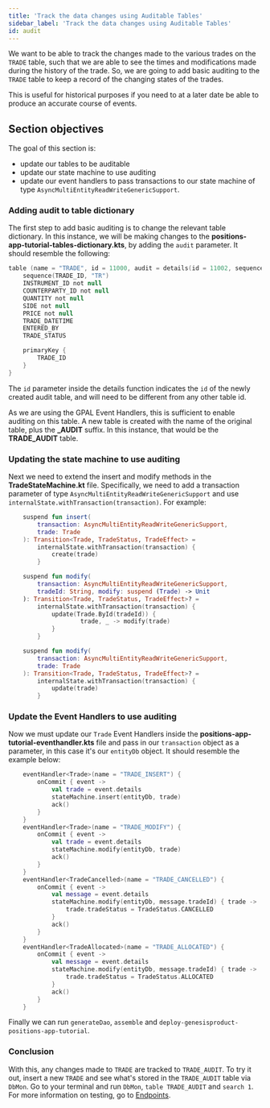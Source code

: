 ```yaml
---
title: 'Track the data changes using Auditable Tables'
sidebar_label: 'Track the data changes using Auditable Tables'
id: audit
---
```


We want to be able to track the changes made to the various trades on the `TRADE` table, such that we are able to see the times and modifications made during the history of the trade. So, we are going to add basic auditing to the `TRADE` table to keep a record of the changing states of the trades.

This is useful for historical purposes if you need to at a later date be able to produce an accurate course of events.

## Section objectives
The goal of this section is:
- update our tables to be auditable
- update our state machine to use auditing
- update our event handlers to pass transactions to our state machine of type `AsyncMultiEntityReadWriteGenericSupport`.

### Adding audit to table dictionary
The first step to add basic auditing is to change the relevant table dictionary. In this instance, we will be making changes to the **positions-app-tutorial-tables-dictionary.kts**, by adding the `audit` parameter. It should resemble the following:

```kotlin {1}
table (name = "TRADE", id = 11000, audit = details(id = 11002, sequence = "TR")) {
    sequence(TRADE_ID, "TR")
    INSTRUMENT_ID not null
    COUNTERPARTY_ID not null
    QUANTITY not null
    SIDE not null
    PRICE not null
    TRADE_DATETIME
    ENTERED_BY
    TRADE_STATUS

    primaryKey {
        TRADE_ID
    }
}
```

The `id` parameter inside the details function indicates the `id` of the newly created audit table, and will need to be different from any other table id.

As we are using the GPAL Event Handlers, this is sufficient to enable auditing on this table. A new table is created with the name of the original table, plus the **_AUDIT** suffix. In this instance, that would be the **TRADE_AUDIT** table.

### Updating the state machine to use auditing

Next we need to extend the insert and modify methods in the **TradeStateMachine.kt** file. Specifically, we need to add a transaction parameter of type `AsyncMultiEntityReadWriteGenericSupport` and use `internalState.withTransaction(transaction)`. For example:

```kotlin {2,5,10,12,20,23}
    suspend fun insert(
        transaction: AsyncMultiEntityReadWriteGenericSupport,
        trade: Trade
    ): Transition<Trade, TradeStatus, TradeEffect> =
        internalState.withTransaction(transaction) {
            create(trade)
        }

    suspend fun modify(
        transaction: AsyncMultiEntityReadWriteGenericSupport,
        tradeId: String, modify: suspend (Trade) -> Unit
    ): Transition<Trade, TradeStatus, TradeEffect>? =
        internalState.withTransaction(transaction) {
            update(Trade.ById(tradeId)) {
                    trade, _ -> modify(trade)
            }
        }

    suspend fun modify(
        transaction: AsyncMultiEntityReadWriteGenericSupport,
        trade: Trade
    ): Transition<Trade, TradeStatus, TradeEffect>? =
        internalState.withTransaction(transaction) {
            update(trade)
        }
```

### Update the Event Handlers to use auditing

Now we must update our `Trade` Event Handlers inside the **positions-app-tutorial-eventhandler.kts** file and pass in our `transaction` object as a parameter, in this case it's our `entityDb` object. It should resemble the example below:

```kotlin {4,11,18,27}
    eventHandler<Trade>(name = "TRADE_INSERT") {
        onCommit { event ->
            val trade = event.details
            stateMachine.insert(entityDb, trade)
            ack()
        }
    }
    eventHandler<Trade>(name = "TRADE_MODIFY") {
        onCommit { event ->
            val trade = event.details
            stateMachine.modify(entityDb, trade)
            ack()
        }
    }
    eventHandler<TradeCancelled>(name = "TRADE_CANCELLED") {
        onCommit { event ->
            val message = event.details
            stateMachine.modify(entityDb, message.tradeId) { trade ->
                trade.tradeStatus = TradeStatus.CANCELLED
            }
            ack()
        }
    }
    eventHandler<TradeAllocated>(name = "TRADE_ALLOCATED") {
        onCommit { event ->
            val message = event.details
            stateMachine.modify(entityDb, message.tradeId) { trade ->
                trade.tradeStatus = TradeStatus.ALLOCATED
            }
            ack()
        }
    }
```

Finally we can run `generateDao`, `assemble` and `deploy-genesisproduct-positions-app-tutorial`.

### Conclusion
With this, any changes made to `TRADE` are tracked to `TRADE_AUDIT`. To try it out, insert a new `TRADE` and see what's stored in the `TRADE_AUDIT` table via `DbMon`. Go to your terminal and run `DbMon`, `table TRADE_AUDIT` and `search 1`. For more information on testing, go to [Endpoints](/server-modules/integration/rest-endpoints/introduction/).
